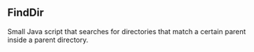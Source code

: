 <h2>FindDir</h2>

Small Java script that searches for directories that match a certain parent inside a parent directory.
